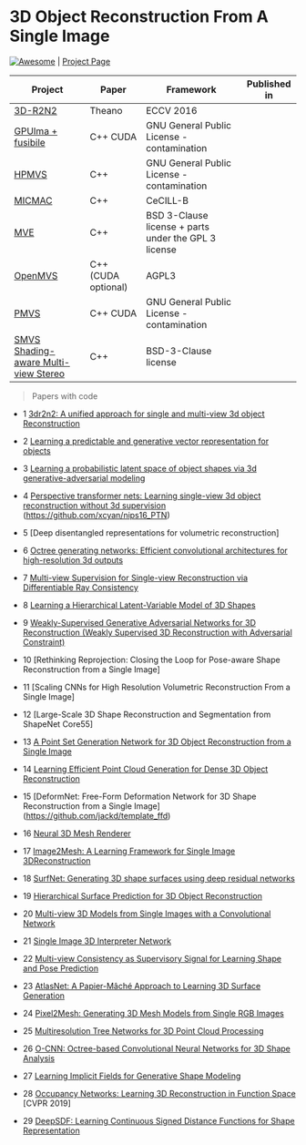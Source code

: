 # 3D Object Reconstruction From A Single Image

<a href="https://github.com/sindresorhus/awesome"><img src="https://cdn.rawgit.com/sindresorhus/awesome/d7305f38d29fed78fa85652e3a63e154dd8e8829/media/badge.svg" alt="Awesome"/></a> | [Project Page](https://wkqscut.github.io/3d-reconstrution/)

| Project | Paper | Framework |Published in
| ---  | --- | --- | --- |
|[3D-R2N2](https://github.com/chrischoy/3D-R2N2) | Theano | ECCV 2016|
[GPUIma + fusibile](https://github.com/kysucix) | C++ CUDA | GNU General Public License - contamination|
[HPMVS](https://github.com/alexlocher/hpmvs) | C++ | GNU General Public License - contamination|
|[MICMAC](http://logiciels.ign.fr/?Micmac) | C++ | CeCILL-B |
[MVE](https://github.com/simonfuhrmann/mve) | C++ | BSD 3-Clause license + parts under the GPL 3 license|
[OpenMVS](https://github.com/cdcseacave/openMVS/) | C++  (CUDA optional) | AGPL3|
[PMVS](https://github.com/pmoulon/CMVS-PMVS) | C++ CUDA | GNU General Public License - contamination|
[SMVS Shading-aware Multi-view Stereo](https://github.com/flanggut/smvs) | C++ | BSD-3-Clause license |

>Papers with code  

* 1 [3dr2n2: A unified approach for single and multi-view 3d object Reconstruction](https://github.com/chrischoy/3D-R2N2)

* 2 [Learning a predictable and generative vector representation for objects](https://github.com/rohitgirdhar/GenerativePredictableVoxels)

* 3 [Learning a probabilistic latent space of object shapes via 3d generative-adversarial modeling](https://github.com/zck119/3dgan-release)

* 4 [Perspective transformer nets: Learning single-view 3d object reconstruction without 3d supervision](https://github.com/xcyan/ptnbhwd)  (https://github.com/xcyan/nips16_PTN)

* 5 [Deep disentangled representations for volumetric reconstruction]

* 6 [Octree generating networks: Efficient convolutional architectures for high-resolution 3d outputs](https://github.com/lmb-freiburg/ogn)

* 7 [Multi-view Supervision for Single-view Reconstruction via Differentiable Ray Consistency](https://github.com/shubhtuls/drc)

* 8 [Learning a Hierarchical Latent-Variable Model of 3D Shapes](https://github.com/lorenmt/vsl)

* 9 [Weakly-Supervised Generative Adversarial Networks for 3D Reconstruction
(Weakly Supervised 3D Reconstruction with Adversarial Constraint)](https://github.com/jgwak/McRecon)

* 10 [Rethinking Reprojection: Closing the Loop for Pose-aware Shape Reconstruction from a Single Image]

* 11 [Scaling CNNs for High Resolution Volumetric Reconstruction From a Single Image]

* 12 [Large-Scale 3D Shape Reconstruction and Segmentation from ShapeNet Core55]

* 13 [A Point Set Generation Network for 3D Object Reconstruction from a Single Image](https://github.com/fanhqme/PointSetGeneration) 

* 14 [Learning Efficient Point Cloud Generation for Dense 3D Object Reconstruction](https://github.com/ericlin79119/3D-point-cloud-generation)

* 15 [DeformNet: Free-Form Deformation Network for 3D Shape Reconstruction from a Single Image]
(https://github.com/jackd/template_ffd)

* 16 [Neural 3D Mesh Renderer](https://github.com/hiroharu-kato/mesh_reconstruction)

* 17 [Image2Mesh: A Learning Framework for Single Image 3DReconstruction](https://github.com/jhonykaesemodel/image2mesh)

* 18 [SurfNet: Generating 3D shape surfaces using deep residual networks](https://github.com/sinhayan/surfnet)

* 19 [Hierarchical Surface Prediction for 3D Object Reconstruction](https://github.com/chaene/hsp)

* 20 [Multi-view 3D Models from Single Images with a Convolutional Network](https://github.com/lmb-freiburg/mv3d)

* 21 [Single Image 3D Interpreter Network](https://github.com/jiajunwu/3dinn)

* 22 [Multi-view Consistency as Supervisory Signal for Learning Shape and Pose Prediction](https://github.com/shubhtuls/mvcSnP)

* 23 [AtlasNet: A Papier-Mâché Approach to Learning 3D Surface Generation](https://github.com/ThibaultGROUEIX/AtlasNet)

* 24 [Pixel2Mesh: Generating 3D Mesh Models from Single RGB Images](https://github.com/nywang16/Pixel2Mesh)

* 25 [Multiresolution Tree Networks for 3D Point Cloud Processing](https://github.com/matheusgadelha/MRTNet)

* 26 [O-CNN: Octree-based Convolutional Neural Networks for 3D Shape Analysis](https://github.com/Microsoft/O-CNN)

* 27 [Learning Implicit Fields for Generative Shape Modeling](https://github.com/czq142857/implicit-decoder)

* 28 [Occupancy Networks: Learning 3D Reconstruction in Function Space](https://github.com/autonomousvision/occupancy_networks) [CVPR 2019]

* 29 [DeepSDF: Learning Continuous Signed Distance Functions for Shape Representation](https://github.com/hassony2/shape_sdf)
